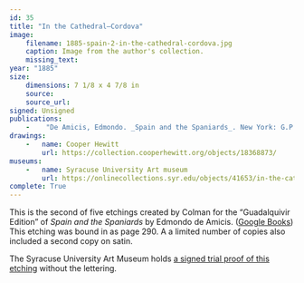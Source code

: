 ```yaml
---
id: 35
title: "In the Cathedral—Cordova"
image:
    filename: 1885-spain-2-in-the-cathedral-cordova.jpg
    caption: Image from the author's collection.
    missing_text:
year: "1885"
size:
    dimensions: 7 1/8 x 4 7/8 in
    source: 
    source_url: 
signed: Unsigned
publications:
    -    "De Amicis, Edmondo. _Spain and the Spaniards_. New York: G.P. Putnam's Sons, 1885."
drawings:
    -   name: Cooper Hewitt
        url: https://collection.cooperhewitt.org/objects/18368873/
museums:
    -   name: Syracuse University Art museum
        url: https://onlinecollections.syr.edu/objects/41653/in-the-cathedral-cordova
complete: True
---
```

This is the second of five etchings created by Colman for the “Guadalquivir Edition” of _Spain and the Spaniards_ by Edmondo de Amicis. ([Google Books](https://www.google.com/books/edition/Spain_and_the_Spaniards/W98_AAAAYAAJ)) This etching was bound in as page 290. A a limited number of copies also included a second copy on satin.

The Syracuse University Art Museum holds [a signed trial proof of this etching](https://onlinecollections.syr.edu/objects/41653/in-the-cathedral-cordova) without the lettering.